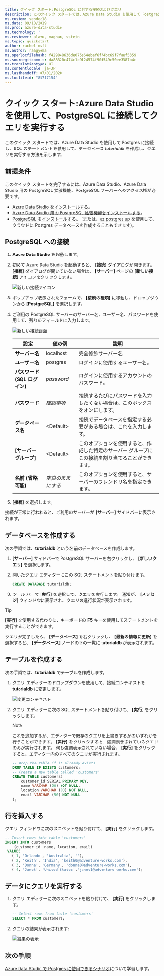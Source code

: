 ```yaml
---
title: クイック スタート:PostgreSQL に対する接続およびクエリ
description: このクイック スタートでは、Azure Data Studio を使用して PostgreSQL に接続し、クエリを実行する方法を示します
ms.custom: seodec18
ms.date: 09/18/2019
ms.prod: azure-data-studio
ms.technology: ''
ms.reviewer: alayu, maghan, sstein
ms.topic: quickstart
author: rachel-msft
ms.author: raagyema
ms.openlocfilehash: f429848636de075e64ebaf6f74bc69f7faef5359
ms.sourcegitcommit: da88320c474c1c9124574f90d549c50ee3387b4c
ms.translationtype: HT
ms.contentlocale: ja-JP
ms.lasthandoff: 07/01/2020
ms.locfileid: "85717154"
---
```

# <a name="quickstart-use-azure-data-studio-to-connect-and-query-postgresql"></a>クイック スタート:Azure Data Studio を使用して、PostgreSQL に接続してクエリを実行する

このクイック スタートでは、Azure Data Studio を使用して Postgres に接続し、SQL ステートメントを使用して、データベース *tutorialdb* を作成し、クエリを実行する方法を示します。

## <a name="prerequisites"></a>前提条件

このクイック スタートを完了するには、Azure Data Studio、Azure Data Studio 用の PostgreSQL 拡張機能、PostgreSQL サーバーへのアクセス権が必要です。

- [Azure Data Studio をインストールする](download.md)。
- [Azure Data Studio 用の PostgreSQL 拡張機能をインストールする](postgres-extension.md)。
- [PostgreSQL をインストールする](https://www.postgresql.org/download/)。 (または、[az postgres up](https://docs.microsoft.com/azure/postgresql/quickstart-create-server-up-azure-cli) を使用して、クラウドに Postgres データベースを作成することもできます)。 

## <a name="connect-to-postgresql"></a>PostgreSQL への接続

1. **Azure Data Studio** を起動します。

2. 初めて Azure Data Studio を起動すると、 **[接続]** ダイアログが開きます。 **[接続]** ダイアログが開いていない場合は、 **[サーバー]** ページの **[新しい接続]** アイコンをクリックします。

   ![新しい接続アイコン](media/quickstart-postgresql/new-connection-icon.png)

3. ポップアップ表示されたフォームで、 **[接続の種類]** に移動し、ドロップダウンから **[PostgreSQL]** を選択します。


4. ご利用の PostgreSQL サーバーのサーバー名、ユーザー名、パスワードを使用して、残りのフィールドに入力します。 

   ![新しい接続画面](media/quickstart-postgresql/new-connection-screen.png)  

   | 設定       | 値の例 | 説明 |
   | ------------ | ------------------ | ------------------------------------------------- | 
   | **サーバー名** | localhost | 完全修飾サーバー名 |
   | **ユーザー名** | postgres | ログインに使用するユーザー名。 |
   | **パスワード (SQL ログイン)** | *password* | ログインに使用するアカウントのパスワード。 |
   | **パスワード** | *確認事項* | 接続するたびにパスワードを入力したくない場合は、このボックスをオンにします。 |
   | **データベース名** | \<Default\> | 接続でデータベースを指定する必要がある場合は、これを入力します。 |
   | **[サーバー グループ]** | \<Default\> | このオプションを使用すると、作成した特定のサーバー グループにこの接続を割り当てることができます。 | 
   | **名前 (省略可能)** | *空白のままにする* | このオプションを使用すると、サーバーのフレンドリ名を指定できます。 | 

5. **[接続]** を選択します。 

接続が正常に行われると、ご利用のサーバーが **[サーバー]** サイドバーに表示されます。


## <a name="create-a-database"></a>データベースを作成する

次の手順では、**tutorialdb** という名前のデータベースを作成します。

1. **[サーバー]** サイドバーで PostgreSQL サーバーを右クリックし、 **[新しいクエリ]** を選択します。

2. 開いたクエリ エディターにこの SQL ステートメントを貼り付けます。

   ```sql
   CREATE DATABASE tutorialdb;
   ```

3. ツール バーで **[実行]** を選択して、クエリを実行します。 通知が、 **[メッセージ]** ウィンドウに表示され、クエリの進行状況が表示されます。

>[!TIP]
> **[実行]** を使用する代わりに、キーボードの **F5** キーを使用してステートメントを実行することができます。

クエリが完了したら、 **[データベース]** を右クリックし、 **[最新の情報に更新]** を選択すると、 **[データベース]** ノードの下の一覧に **tutorialdb** が表示されます。


## <a name="create-a-table"></a>テーブルを作成する

 次の手順では、**tutorialdb** でテーブルを作成します。

1. クエリ エディターのドロップダウンを使用して、接続コンテキストを **tutorialdb** に変更します。 

   ![変更コンテキスト](media/quickstart-postgresql/change-context.png)

2. クエリ エディターに次の SQL ステートメントを貼り付けて、 **[実行]** をクリックします。 

   > [!NOTE]
   > これを追加するか、エディターで既存のクエリを上書きするかのいずれかを行うことができます。 **[実行]** をクリックすると、強調表示されているクエリのみが実行されます。 何も強調表示されていない場合、 **[実行]** をクリックすると、エディター内のすべてのクエリが実行されます。

   ```sql
   -- Drop the table if it already exists
   DROP TABLE IF EXISTS customers;
   -- Create a new table called 'customers'
   CREATE TABLE customers(
       customer_id SERIAL PRIMARY KEY,
       name VARCHAR (50) NOT NULL,
       location VARCHAR (50) NOT NULL,
       email VARCHAR (50) NOT NULL
   );
   ```

## <a name="insert-rows"></a>行を挿入する

クエリ ウィンドウに次のスニペットを貼り付けて、 **[実行]** をクリックします。

   ```sql
   -- Insert rows into table 'customers'
   INSERT INTO customers
       (customer_id, name, location, email)
    VALUES
      ( 1, 'Orlando', 'Australia', ''),
      ( 2, 'Keith', 'India', 'keith0@adventure-works.com'),
      ( 3, 'Donna', 'Germany', 'donna0@adventure-works.com'),
      ( 4, 'Janet', 'United States','janet1@adventure-works.com');
   ```

## <a name="query-the-data"></a>データにクエリを実行する

1. クエリ エディターに次のスニペットを貼り付けて、 **[実行]** をクリックします。
   
   ```sql
   -- Select rows from table 'customers'
   SELECT * FROM customers; 
   ```

2. クエリの結果が表示されます:

   ![結果の表示](media/quickstart-postgresql/view-results.png)

## <a name="next-steps"></a>次の手順

[Azure Data Studio で Postgres に使用できるシナリオ](postgres-extension.md)について学習します。 